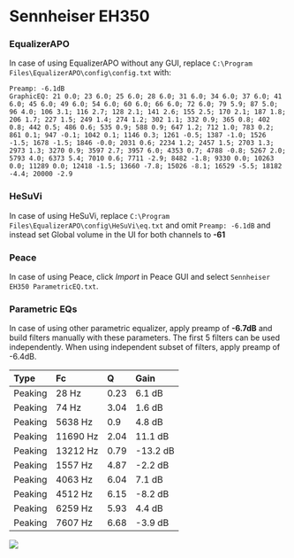 # Sennheiser EH350

### EqualizerAPO
In case of using EqualizerAPO without any GUI, replace `C:\Program Files\EqualizerAPO\config\config.txt`
with:
```
Preamp: -6.1dB
GraphicEQ: 21 0.0; 23 6.0; 25 6.0; 28 6.0; 31 6.0; 34 6.0; 37 6.0; 41 6.0; 45 6.0; 49 6.0; 54 6.0; 60 6.0; 66 6.0; 72 6.0; 79 5.9; 87 5.0; 96 4.0; 106 3.1; 116 2.7; 128 2.1; 141 2.6; 155 2.5; 170 2.1; 187 1.8; 206 1.7; 227 1.5; 249 1.4; 274 1.2; 302 1.1; 332 0.9; 365 0.8; 402 0.8; 442 0.5; 486 0.6; 535 0.9; 588 0.9; 647 1.2; 712 1.0; 783 0.2; 861 0.1; 947 -0.1; 1042 0.1; 1146 0.3; 1261 -0.5; 1387 -1.0; 1526 -1.5; 1678 -1.5; 1846 -0.0; 2031 0.6; 2234 1.2; 2457 1.5; 2703 1.3; 2973 1.3; 3270 0.9; 3597 2.7; 3957 6.0; 4353 0.7; 4788 -0.8; 5267 2.0; 5793 4.0; 6373 5.4; 7010 0.6; 7711 -2.9; 8482 -1.8; 9330 0.0; 10263 0.0; 11289 0.0; 12418 -1.5; 13660 -7.8; 15026 -8.1; 16529 -5.5; 18182 -4.4; 20000 -2.9
```

### HeSuVi
In case of using HeSuVi, replace `C:\Program Files\EqualizerAPO\config\HeSuVi\eq.txt` and omit `Preamp:
-6.1dB` and instead set Global volume in the UI for both channels to **-61**

### Peace
In case of using Peace, click *Import* in Peace GUI and select `Sennheiser EH350 ParametricEQ.txt`.

### Parametric EQs
In case of using other parametric equalizer, apply preamp of **-6.7dB** and build filters manually
with these parameters. The first 5 filters can be used independently.
When using independent subset of filters, apply preamp of -6.4dB.

| Type    | Fc       |    Q | Gain     |
|:--------|:---------|:-----|:---------|
| Peaking | 28 Hz    | 0.23 | 6.1 dB   |
| Peaking | 74 Hz    | 3.04 | 1.6 dB   |
| Peaking | 5638 Hz  | 0.9  | 4.8 dB   |
| Peaking | 11690 Hz | 2.04 | 11.1 dB  |
| Peaking | 13212 Hz | 0.79 | -13.2 dB |
| Peaking | 1557 Hz  | 4.87 | -2.2 dB  |
| Peaking | 4063 Hz  | 6.04 | 7.1 dB   |
| Peaking | 4512 Hz  | 6.15 | -8.2 dB  |
| Peaking | 6259 Hz  | 5.93 | 4.4 dB   |
| Peaking | 7607 Hz  | 6.68 | -3.9 dB  |

![](https://raw.githubusercontent.com/jaakkopasanen/AutoEq/master/results/headphonecom/sbaf-serious/Sennheiser%20EH350/Sennheiser%20EH350.png)